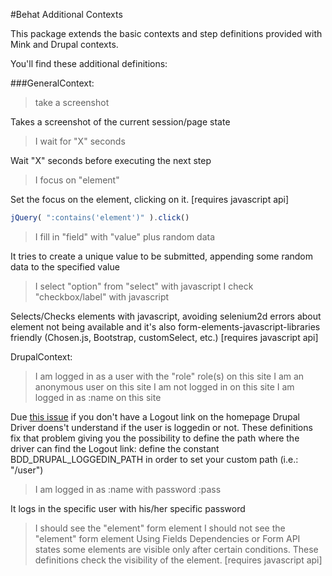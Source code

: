 #Behat Additional Contexts

This package extends the basic contexts and step definitions provided with Mink and Drupal contexts.

You'll find these additional definitions:

###GeneralContext:
>take a screenshot

Takes a screenshot of the current session/page state

>I wait for "X" seconds

Wait "X" seconds before executing the next step

>I focus on "element"

Set the focus on the element, clicking on it. [requires javascript api]
```javascript
jQuery( ":contains('element')" ).click()
```

>I fill in "field" with "value" plus random data

It tries to create a unique value to be submitted, appending some random data to the specified value

>I select "option" from "select" with javascript
>I check "checkbox/label" with javascript

Selects/Checks elements with javascript, avoiding selenium2d errors about element not being available
and it's also form-elements-javascript-libraries friendly (Chosen.js, Bootstrap, customSelect, etc.) [requires javascript api]



DrupalContext:
>I am logged in as a user with the "role" role(s) on this site
>I am an anonymous user on this site
>I am not logged in on this site
>I am logged in as :name on this site

Due [this issue](https://github.com/jhedstrom/drupalextension/pull/131) if you don't have a Logout link on the homepage
Drupal Driver doens't understand if the user is loggedin or not. These definitions fix that problem giving you the possibility
to define the path where the driver can find the Logout link: define the constant BDD_DRUPAL_LOGGEDIN_PATH in order to set your custom path (i.e.: "/user")

>I am logged in as :name with password :pass

It logs in the specific user with his/her specific password

> I should see the "element" form element
> I should not see the "element" form element
Using Fields Dependencies or Form API states some elements are visible only after certain conditions.
These definitions check the visibility of the element. [requires javascript api]

